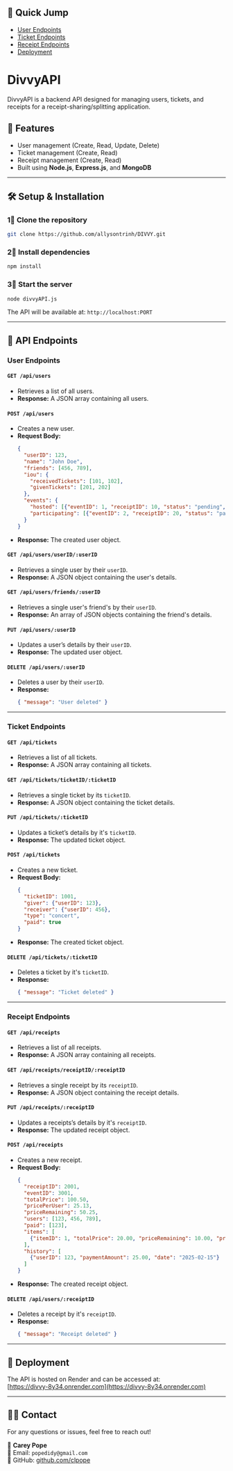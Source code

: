 ## 🚅 Quick Jump
- [User Endpoints](https://github.com/allysontrinh/DIVVY/blob/Carey/README.md#user-endpoints)
- [Ticket Endpoints](https://github.com/allysontrinh/DIVVY/blob/Carey/README.md#ticket-endpoints)
- [Receipt Endpoints](https://github.com/allysontrinh/DIVVY/blob/Carey/README.md#receipt-endpoints)
- [Deployment](https://github.com/allysontrinh/DIVVY/blob/Carey/README.md#-deployment)

# DivvyAPI

DivvyAPI is a backend API designed for managing users, tickets, and receipts for a receipt-sharing/splitting application.

## 🚀 Features
- User management (Create, Read, Update, Delete)
- Ticket management (Create, Read)
- Receipt management (Create, Read)
- Built using **Node.js**, **Express.js**, and **MongoDB**

---

## 🛠 Setup & Installation

### **1⃣ Clone the repository**
```sh
git clone https://github.com/allysontrinh/DIVVY.git
```

### **2⃣ Install dependencies**
```sh
npm install
```

### **3⃣ Start the server**
```sh
node divvyAPI.js
```

The API will be available at: `http://localhost:PORT`

---

## 📌 API Endpoints

### **User Endpoints**

#### `GET /api/users`
- Retrieves a list of all users.
- **Response:** A JSON array containing all users.

#### `POST /api/users`
- Creates a new user.
- **Request Body:**  
  ```json
  {
    "userID": 123,
    "name": "John Doe",
    "friends": [456, 789],
    "iou": {
      "receivedTickets": [101, 102],
      "givenTickets": [201, 202]
    },
    "events": {
      "hosted": [{"eventID": 1, "receiptID": 10, "status": "pending", "photos": ["url1", "url2"]}],
      "participating": [{"eventID": 2, "receiptID": 20, "status": "paid", "photos": ["url3"]}]
    }
  }
  ```
- **Response:** The created user object.

#### `GET /api/users/userID/:userID`
- Retrieves a single user by their `userID`.
- **Response:** A JSON object containing the user's details.

#### `GET /api/users/friends/:userID`
- Retrieves a single user's friend's by their `userID`.
- **Response:** An array of JSON objects containing the friend's details.

#### `PUT /api/users/:userID`
- Updates a user’s details by their `userID`.
- **Response:** The updated user object.

#### `DELETE /api/users/:userID`
- Deletes a user by their `userID`.
- **Response:**  
  ```json
  { "message": "User deleted" }
  ```

---

### **Ticket Endpoints**

#### `GET /api/tickets`
- Retrieves a list of all tickets.
- **Response:** A JSON array containing all tickets.
  
#### `GET /api/tickets/ticketID/:ticketID`
- Retrieves a single ticket by its `ticketID`.
- **Response:** A JSON object containing the ticket details.

#### `PUT /api/tickets/:ticketID`
- Updates a ticket’s details by it's `ticketID`.
- **Response:** The updated ticket object.
  
#### `POST /api/tickets`
- Creates a new ticket.
- **Request Body:**  
  ```json
  {
    "ticketID": 1001,
    "giver": {"userID": 123},
    "receiver": {"userID": 456},
    "type": "concert",
    "paid": true
  }
  ```
- **Response:** The created ticket object.

#### `DELETE /api/tickets/:ticketID`
- Deletes a ticket by it's `ticketID`.
- **Response:**  
  ```json
  { "message": "Ticket deleted" }
  ```
---

### **Receipt Endpoints**

#### `GET /api/receipts`
- Retrieves a list of all receipts.
- **Response:** A JSON array containing all receipts.

#### `GET /api/receipts/receiptID/:receiptID`
- Retrieves a single receipt by its `receiptID`.
- **Response:** A JSON object containing the receipt details.
  
#### `PUT /api/receipts/:receiptID`
- Updates a receipts’s details by it's `receiptID`.
- **Response:** The updated receipt object.
  
#### `POST /api/receipts`
- Creates a new receipt.
- **Request Body:**  
  ```json
  {
    "receiptID": 2001,
    "eventID": 3001,
    "totalPrice": 100.50,
    "pricePerUser": 25.13,
    "priceRemaining": 50.25,
    "users": [123, 456, 789],
    "paid": [123],
    "items": [
      {"itemID": 1, "totalPrice": 20.00, "priceRemaining": 10.00, "pricePerUser": 5.00}
    ],
    "history": [
      {"userID": 123, "paymentAmount": 25.00, "date": "2025-02-15"}
    ]
  }
  ```
- **Response:** The created receipt object.

#### `DELETE /api/users/:receiptID`
- Deletes a receipt by it's `receiptID`.
- **Response:**  
  ```json
  { "message": "Receipt deleted" }
  ```
  
---

## 🔗 Deployment

The API is hosted on Render and can be accessed at:  
[https://divvy-8y34.onrender.com](https://divvy-8y34.onrender.com)

---

## 👩‍💻 Contact
For any questions or issues, feel free to reach out!

👤 **Carey Pope**  
📧 Email: `popedidy@gmail.com`  
🐙 GitHub: [github.com/clpope](https://github.com/clpope)



